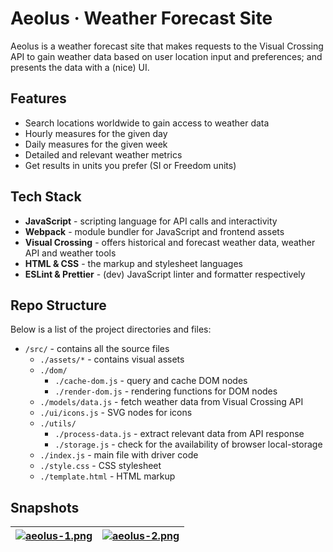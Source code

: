 # Aeolus · Weather Forecast Site

Aeolus is a weather forecast site that makes requests to the Visual Crossing API to gain weather data based on user location input and preferences; and presents the data with a (nice) UI.

## Features

- Search locations worldwide to gain access to weather data
- Hourly measures for the given day
- Daily measures for the given week
- Detailed and relevant weather metrics
- Get results in units you prefer (SI or Freedom units)

## Tech Stack

- **JavaScript** - scripting language for API calls and interactivity
- **Webpack** - module bundler for JavaScript and frontend assets
- **Visual Crossing** - offers historical and forecast weather data, weather API and weather tools
- **HTML & CSS** - the markup and stylesheet languages
- **ESLint & Prettier** - (dev) JavaScript linter and formatter respectively

## Repo Structure

Below is a list of the project directories and files:

- `/src/` - contains all the source files
  - `./assets/*` - contains visual assets
  - `./dom/`
    - `./cache-dom.js` - query and cache DOM nodes
    - `./render-dom.js` - rendering functions for DOM nodes
  - `./models/data.js` - fetch weather data from Visual Crossing API
  - `./ui/icons.js` - SVG nodes for icons
  - `./utils/`
    - `./process-data.js` - extract relevant data from API response
    - `./storage.js` - check for the availability of browser local-storage
  - `./index.js` - main file with driver code
  - `./style.css` - CSS stylesheet
  - `./template.html` - HTML markup

## Snapshots

| [![aeolus-1.png](https://i.postimg.cc/CM3KGxjM/aeolus-1.png)](https://postimg.cc/qgG000bW) | [![aeolus-2.png](https://i.postimg.cc/TwW61nNV/aeolus-2.png)](https://postimg.cc/ygB5r3Hx) |
| --- | --- |

